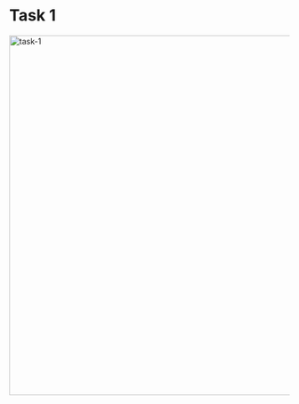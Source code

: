 # Task 1

<img width="1366" height="647" alt="task-1" src="https://github.com/user-attachments/assets/5458d71a-7e2e-4782-ac67-b7e106add9d6" />
